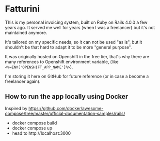 # Fatturini

This is my personal invoicing system, built on Ruby on Rails 4.0.0 a few years ago.
It served me well for years (when I was a freelancer) but it's not maintained anymore.

It's tailored on my specific needs, so it can not be used "as is", but it shouldn't be that hard to adapt it to be more "general purpose".

It was originally hosted on Openshift in the free tier, that's why there are many references to Openshift environment variable, (like `<%=ENV['OPENSHIFT_APP_NAME']%>`).

I'm storing it here on GitHub for future reference (or in case a become a freelancer again).

## How to run the app locally using Docker

Inspired by https://github.com/docker/awesome-compose/tree/master/official-documentation-samples/rails/

- docker compose build
- docker compose up
- head to http://localhost:3000